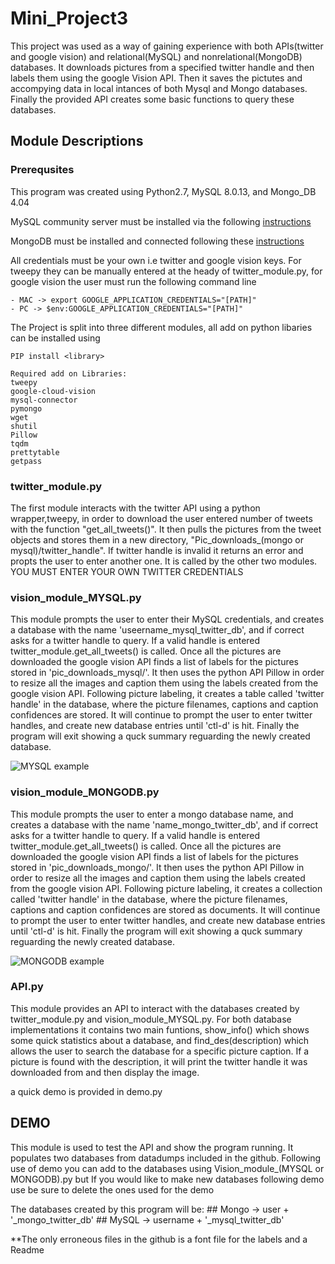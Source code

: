 # Mini_Project3

This project was used as a way of gaining experience with both APIs(twitter and google vision) and relational(MySQL) and nonrelational(MongoDB) databases. It downloads pictures from a specified twitter handle and then labels them using the google Vision API. Then it saves the pictutes and accompying data in local intances of both Mysql and Mongo databases. Finally the provided API creates some basic functions to query these databases.

## Module Descriptions

### Prerequsites 

This program was created using Python2.7, MySQL 8.0.13, and Mongo_DB 4.04

MySQL community server must be installed via the following [instructions](https://dev.mysql.com/doc/mysql-getting-started/en/)

MongoDB must be installed and connected following these [instructions](https://docs.mongodb.com/manual/installation/#tutorial-installation)

All credentials must be your own i.e twitter and google vision keys. For tweepy they can be manually entered at the heady of twitter_module.py, for google vision the user must run the following command line 
		
	- MAC -> export GOOGLE_APPLICATION_CREDENTIALS="[PATH]"
	- PC -> $env:GOOGLE_APPLICATION_CREDENTIALS="[PATH]" 

The Project is split into three different modules, all add on python libaries can be installed using 
	
	PIP install <library>
	
	Required add on Libraries: 
	tweepy
	google-cloud-vision 
	mysql-connector 
	pymongo 
	wget
	shutil
	Pillow
	tqdm
	prettytable
	getpass

### twitter_module.py

The first module interacts with the twitter API using a python wrapper,tweepy, in order to download the user entered number of tweets with the function "get_all_tweets()". It then pulls the pictures from the tweet objects and stores them in a new directory, "Pic_downloads_(mongo or mysql)/twitter_handle". If twitter handle is invalid it returns an error and propts the user to enter another one.  It is called by the other two modules.  
	YOU MUST ENTER YOUR OWN TWITTER CREDENTIALS 
	

### vision_module_MYSQL.py

This module prompts the user to enter their MySQL credentials, and creates a database with the name 'useername_mysql_twitter_db', and if correct asks for a twitter handle to query. If a valid handle is entered twitter_module.get_all_tweets() is called.  Once all the pictures are downloaded the google vision API finds a list of labels for the pictures stored in 'pic_downloads_mysql/'.  It then uses the python API Pillow in order to resize all the images and caption them using the labels created from the google vision API.  Following picture labeling, it creates a table called 'twitter handle' in the database, where the picture filenames, captions and caption confidences are stored. It will continue to prompt the user to enter twitter handles, and create new database entries until 'ctl-d' is hit. Finally the program will exit showing a quck summary reguarding the newly created database.

![MYSQL example](https://raw.githubusercontent.com/astoycos/Mini_Project1/Mini_Project3/mysql_ex.png)


### vision_module_MONGODB.py 
	
This module prompts the user to enter a mongo database name, and creates a database with the name 'name_mongo_twitter_db', and if correct asks for a twitter handle to query. If a valid handle is entered twitter_module.get_all_tweets() is called.  Once all the pictures are downloaded the google vision API finds a list of labels for the pictures stored in 'pic_downloads_mongo/'.  It then uses the python API Pillow in order to resize all the images and caption them using the labels created from the google vision API.  Following picture labeling, it creates a collection called 'twitter handle' in the database, where the picture filenames, captions and caption confidences are stored as documents. It will continue to prompt the user to enter twitter handles, and create new database entries until 'ctl-d' is hit. Finally the program will exit showing a quck summary reguarding the newly created database.

![MONGODB example](https://raw.githubusercontent.com/astoycos/Mini_Project1/Mini_Project3/mongo_ex.png)

### API.py

This module provides an API to interact with the databases created by twitter_module.py and vision_module_MYSQL.py. For both database implementations it contains two main funtions, show_info() which shows some quick statistics about a database, and find_des(description) which allows the user to search the database for a specific picture caption. If a picture is found with the description, it will print the twitter handle it was downloaded from and then display the image. 

a quick demo is provided in demo.py 


## DEMO

This module is used to test the API and show the program running.  It populates two databases from datadumps included in the github. Following use of demo you can add to the databases using Vision_module_(MYSQL or MONGODB).py but If you would like to make new databases following demo use be sure to delete the ones used for the demo 

The databases created by this program will be:
	## Mongo -> user + '_mongo_twitter_db'
	## MySQL -> username + '_mysql_twitter_db'

**The only erroneous files in the github is a font file for the labels and a Readme
